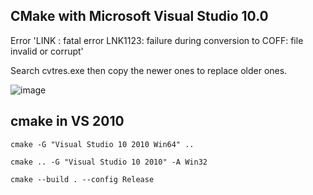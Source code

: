 ## CMake with Microsoft Visual Studio 10.0

Error 'LINK : fatal error LNK1123: failure during conversion to COFF: file invalid or corrupt'

Search cvtres.exe then copy the newer ones to replace older ones.

![image](https://github.com/ssrlive/tips/assets/30760636/fdffe7f7-cbe9-407d-a1d9-d67ba38c21a4)


## cmake in VS 2010
```
cmake -G "Visual Studio 10 2010 Win64" ..

cmake .. -G "Visual Studio 10 2010" -A Win32

cmake --build . --config Release
```
